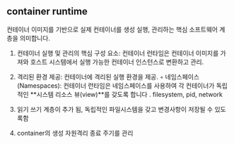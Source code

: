 
## container runtime
컨테이너 이미지를 기반으로 실제 컨테이너를 생성
실행, 관리하는 핵심 소프트웨어 계층을 의미합니다. 

1. 컨테이너 실행 및 관리의 핵심 구성 요소: 컨테이너 런타임은 컨테이너 이미지를 가져와 호스트 시스템에서 실행 가능한 컨테이너 인스턴스로 변환하고 관리. 
2. 격리된 환경 제공: 컨테이너에 격리된 실행 환경을 제공. 
    ◦ 네임스페이스(Namespaces): 컨테이너 런타임은 네임스페이스를 사용하여 
	각 컨테이너가 독립적인 **시스템 리소스 뷰(view)**를 갖도록 합니다 . 
	filesystem, pid, network

3. 읽기 쓰기 계층이 추가 됨, 독립적인 파일시스템을 갖고 변경사항이 저장될 수 있도록함
4. container의 생성 자원격리 종료 주기를 관리
